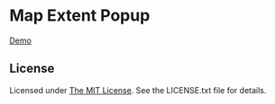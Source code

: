 ﻿Map Extent Popup
================

[Demo](http://wsdot-gis.github.io/map-extent-popup/)

## License ##
Licensed under [The MIT License](http://opensource.org/licenses/MIT). See the LICENSE.txt file for details.
